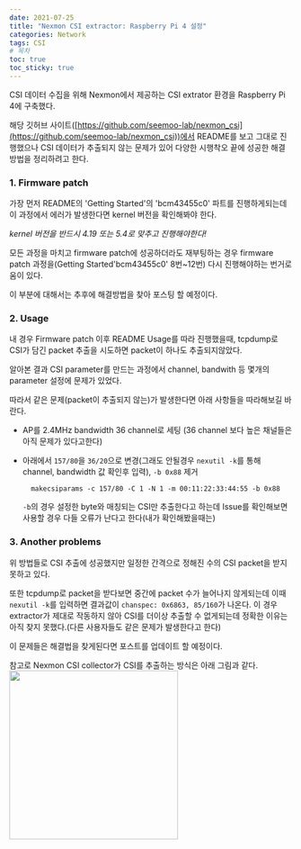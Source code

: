 ```yaml
---
date: 2021-07-25
title: "Nexmon CSI extractor: Raspberry Pi 4 설정"
categories: Network
tags: CSI 
# 목차
toc: true  
toc_sticky: true 
---
```

CSI 데이터 수집을 위해 Nexmon에서 제공하는 CSI extrator 환경을 Raspberry Pi 4에 구축했다.

해당 깃허브 사이트([https://github.com/seemoo-lab/nexmon_csi](https://github.com/seemoo-lab/nexmon_csi))에서 README를 보고 그대로 진행했으나 CSI 데이터가 추출되지 않는 문제가 있어 다양한 시행착오 끝에 성공한 해결방법을 정리하려고 한다.

### 1. Firmware patch
가장 먼저 README의 'Getting Started'의 'bcm43455c0' 파트를 진행하게되는데 이 과정에서 에러가 발생한다면 kernel 버전을 확인해봐야 한다. </br>

*kernel 버전을 반드시 4.19 또는 5.4로 맞추고 진행해야한다!*

모든 과정을 마치고 firmware patch에 성공하더라도 재부팅하는 경우 firmware patch 과정을(Getting Started'bcm43455c0' 8번~12번) 다시 진행해야하는 번거로움이 있다.

이 부분에 대해서는 추후에 해결방법을 찾아 포스팅 할 예정이다.

### 2. Usage
내 경우 Firmware patch 이후 README Usage를 따라 진행했을때, tcpdump로 CSI가 담긴 packet 추출을 시도하면 packet이 하나도 추출되지않았다. 

알아본 결과 CSI parameter를 만드는 과정에서 channel, bandwith 등 몇개의 parameter 설정에 문제가 있었다.

따라서 같은 문제(packet이 추출되지 않는)가 발생한다면 아래 사항들을 따라해보길 바란다.

- AP를 2.4MHz bandwidth 36 channel로 세팅 (36 channel 보다 높은 채널들은 아직 문제가 있다고한다)
- 아래에서 `157/80`을 `36/20`으로 변경(그래도 안될경우 `nexutil -k`를 통해 channel, bandwidth 값 확인후 입력), `-b 0x88` 제거
 
  ```
    makecsiparams -c 157/80 -C 1 -N 1 -m 00:11:22:33:44:55 -b 0x88
  ```
  
  `-b`의 경우 설정한 byte와 매칭되는 CSI만 추출한다고 하는데 Issue를 확인해보면 사용할 경우 다들 오류가 난다고 한다(내가 확인해봤을때는)

### 3. Another problems
위 방법들로 CSI 추출에 성공했지만 일정한 간격으로 정해진 수의 CSI packet을 받지 못하고 있다.

또한 tcpdump로 packet을 받다보면 중간에 packet 수가 늘어나지 않게되는데 이때 `nexutil -k`를 입력하면 결과값이 `chanspec: 0x6863, 85/160`가 나온다.
이 경우 extractor가 제대로 작동하지 않아 CSI를 더이상 추출할 수 없게되는데 정확한 이유는 아직 찾지 못했다.(다른 사용자들도 같은 문제가 발생한다고 한다)

이 문제들은 해결법을 찾게된다면 포스트를 업데이트 할 예정이다.

  
참고로 Nexmon CSI collector가 CSI를 추출하는 방식은 아래 그림과 같다.
<br/> 
<img src = "https://user-images.githubusercontent.com/51084152/126897905-cf78e73c-5c64-4aca-a599-30d77d27181f.png" width="300px">
<br/>
